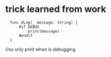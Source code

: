 # trick learned from work



      func dLog(_ message: String) {
          #if DEBUG
              print(message)
          #endif
      }


//so only print when is debugging
